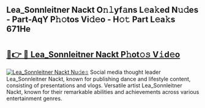 ## Lea_Sonnleitner Nackt O𝚗𝚕yf𝚊ns L𝚎a𝚔ed N𝚞𝚍es - Part-AqY P𝚑𝚘tos Vi𝚍𝚎o - H𝚘𝚝 Part L𝚎a𝚔s 671He

# <h2><a href="http://kfcpkc.oniu.top/?m=Lea_Sonnleitner+Nackt">🔗👉 🔴 Lea_Sonnleitner Nackt P𝚑ot𝚘𝚜 V𝚒d𝚎o</a></h2>

[![Lea_Sonnleitner Nackt Nu𝚍e𝚜](https://i.imgur.com/0qMVB7G.gif)](http://kfcpkc.oniu.top/?m=Lea_Sonnleitner+Nackt)
Social media thought leader Lea_Sonnleitner Nackt, known for publishing dance and lifestyle content, consisting of presentations and vlogs. Versatile artist Lea_Sonnleitner Nackt, known for their remarkable abilities and achievements across various entertainment genres.  
